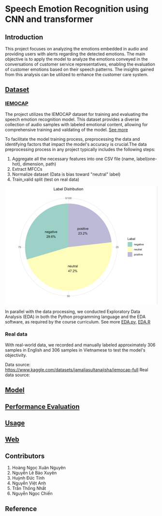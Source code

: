 # Speech Emotion Recognition using CNN and transformer
## Introduction

This project focuses on analyzing the emotions embedded in audio and providing users with alerts regarding the detected emotions. The main objective is to apply the model to analyze the emotions conveyed in the conversations of customer service representatives, enabling the evaluation of customer emotions based on their speech patterns. The insights gained from this analysis can be utilized to enhance the customer care system.

## [Dataset]()
### [IEMOCAP](https://www.kaggle.com/datasets/jamaliasultanajisha/iemocap-full)
The project utilizes the IEMOCAP dataset for training and evaluating the speech emotion recognition model. This dataset provides a diverse collection of audio samples with labeled emotional content, allowing for comprehensive training and valdating of the model. [See more](Data/Data_Report.pdf)

To facilitate the model training process, preprocessing the data and identifying factors that impact the model's accuracy is crucial.The data
preprocessing process in any project typically includes the following steps:
1. Aggregate all the necessary features into one CSV file (name, label(one-hot), dimension, path)
2. Extract MFCCs
3. Normalize dataset (Data is bias toward "neutral" label)
4. Train_valid split (test on real data)
   
![Processed Data Distribution](Data/Label_distribution.png)

In parallel with the data processing, we conducted Exploratory Data Analysis (EDA) in both the Python programming language and the EDA software, as required by the course curriculum. See more [EDA.py](), [EDA.R]()

### Real data
With real-world data, we recorded and manually labeled approximately 306 samples in English and 306 samples in Vietnamese to test the model's objectivity.

Data source: https://www.kaggle.com/datasets/jamaliasultanajisha/iemocap-full
Real data source: 
## [Model]()

## [Performance Evaluation]()

## [Usage]()

## [Web]()

## Contributors
1. Hoàng Ngọc Xuân Nguyên
2. Nguyễn Lê Bảo Xuyên
3. Huỳnh Đức Tính
4. Nguyễn Việt Anh
5. Trần Thống Nhất
6. Nguyễn Ngọc Chiến
## Reference

